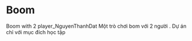 # Boom
Boom with 2 player_NguyenThanhDat
Một trò chơi bom với 2 người .
Dự án chỉ với mục đích học tập 
